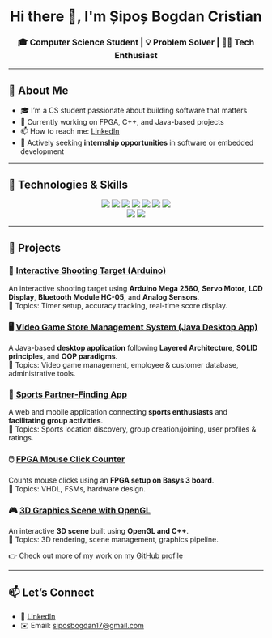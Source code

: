 <h1 align="center">Hi there 👋, I'm Șipoș Bogdan Cristian</h1>
<h3 align="center">🎓 Computer Science Student | 💡 Problem Solver | 👨‍💻 Tech Enthusiast</h3>

---

## 📝 About Me

- 🎓 I’m a CS student passionate about building software that matters  
- 🔭 Currently working on FPGA, C++, and Java-based projects   
- 📫 How to reach me: [LinkedIn](https://www.linkedin.com/in/siposbogdan)  
- 💼 Actively seeking **internship opportunities** in software or embedded development  

---

## 🧠 Technologies & Skills

<p align="center">
  <img src="https://img.shields.io/badge/C-00599C?style=for-the-badge&logo=c&logoColor=white"/>
  <img src="https://img.shields.io/badge/C++-00599C?style=for-the-badge&logo=c%2B%2B&logoColor=white"/>
  <img src="https://img.shields.io/badge/Java-ED8B00?style=for-the-badge&logo=java&logoColor=white"/>
  <img src="https://img.shields.io/badge/Python-3776AB?style=for-the-badge&logo=python&logoColor=white"/>
  <img src="https://img.shields.io/badge/C%23-239120?style=for-the-badge&logo=c-sharp&logoColor=white"/>
  <img src="https://img.shields.io/badge/Assembly-444444?style=for-the-badge"/>
  <img src="https://img.shields.io/badge/VHDL-8A1538?style=for-the-badge"/>
  <br/>
  <img src="https://img.shields.io/badge/MySQL-4479A1?style=for-the-badge&logo=mysql&logoColor=white"/>
  <img src="https://img.shields.io/badge/OpenGL-5586A4?style=for-the-badge&logo=opengl"/>
</p>

---

## 📌 Projects

### 🎯 [Interactive Shooting Target (Arduino)](https://github.com/SiposBogdan/Nerf-Target-Practice)  
An interactive shooting target using **Arduino Mega 2560**, **Servo Motor**, **LCD Display**, **Bluetooth Module HC-05**, and **Analog Sensors**.  
📌 Topics: Timer setup, accuracy tracking, real-time score display.

### 🖥️ [Video Game Store Management System (Java Desktop App)](https://github.com/SiposBogdan/DesktopApp)  
A Java-based **desktop application** following **Layered Architecture**, **SOLID principles**, and **OOP paradigms**.  
📌 Topics: Video game management, employee & customer database, administrative tools.

### 🏅 [Sports Partner-Finding App](https://github.com/SiposBogdan/WebApp--Find-Sports-Partners) 
A web and mobile application connecting **sports enthusiasts** and **facilitating group activities**.  
📌 Topics: Sports location discovery, group creation/joining, user profiles & ratings.

### 🖱️ [FPGA Mouse Click Counter](https://github.com/SiposBogdan/FPGA-Mouse-Click-Counter) 
Counts mouse clicks using an **FPGA setup on Basys 3 board**.  
📌 Topics: VHDL, FSMs, hardware design.

### 🎮 [3D Graphics Scene with OpenGL](https://github.com/SiposBogdan/3D-Graphics-Scene-OpenGL)
An interactive **3D scene** built using **OpenGL and C++**.  
📌 Topics: 3D rendering, scene management, graphics pipeline.

👉 Check out more of my work on my [GitHub profile](https://github.com/SiposBogdan)

---

## 📫 Let’s Connect

- 💼 [LinkedIn](https://www.linkedin.com/in/siposbogdan)  
- ✉️ Email: siposbogdan17@gmail.com 
